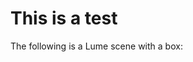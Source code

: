 # This is a test

The following is a Lume scene with a box:

<div style="width: 400px; height: 300px;">
  <lume-scene webgl>
    <lume-point-light color="white" position="-500 -500 500"></lume-point-light>
    <lume-box id="box" size="100 100 100" color="royalblue" rotation="10 20 30"></lume-box>
    <lume-camera-rig initial-distance="200" min-distance="100" max-distance="800"></lume-camera-rig>
  </lume-scene>
</div>
<script>
  (async function() {
    const resp = await fetch('https://unpkg.com/lume@0.3.0-alpha.26/dist/global.js')
    const code = await resp.text()
    const script = document.createElement('script')
    script.textContent = code
    document.head.append(script)
    const {defineElements} = LUME
    defineElements()
    const box = document.querySelector('#box')
    box.rotation = (x, y, z) => [x, y+0.2, z+0.2]
  })()
</script>
